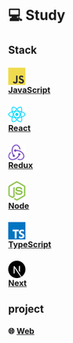 # 💻 Study
## Stack
### <img src="./Javascript/md/img/javascript.png" style="width:35px; display:block "> [JavaScript](./Javascript/Javascript.md)

### <img src="./React/md/img/react.png" style="width:35px; display:block "> [React](./React/React.md)

### <img src="./Redux/md/img/redux.png" style="width:35px; display:block "> [Redux](./Redux/Redux.md)

### <img src="./nodejs/md/img/nodejs.png" style="width:35px; display:block "> [Node](./nodejs/Nodejs.md)

### <img src="./Typescript/md/img/typescript.png" style="width:35px; display:block "> [TypeScript](./Typescript/Typescript.md)

### <img src="./Next/md/img/next-js.png" style="width:35px; display:block "> [Next](./Next/Next.md)

## project
### 🌐 [Web](./Web/Web.md)    